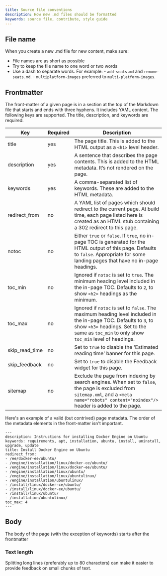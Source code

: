 ```yaml
---
title: Source file conventions
description: How new .md files should be formatted
keywords: source file, contribute, style guide
---
```


## File name

When you create a new .md file for new content, make sure: 
- File names are as short as possible
- Try to keep the file name to one word or two words
- Use a dash to separate words. For example:
        - `add-seats.md`  and `remove-seats.md`.
        - `multiplatform-images` preferred to `multi-platform-images`.

## Frontmatter

The front-matter of a given page is in a section at the top of the Markdown
file that starts and ends with three hyphens. It includes YAML content. The
following keys are supported. The title, description, and keywords are required.

| Key            | Required | Description                                                                                                                                                                                                   |
|----------------|----------|---------------------------------------------------------------------------------------------------------------------------------------------------------------------------------------------------------------|
| title          | yes      | The page title. This is added to the HTML output as a `<h1>` level header.                                                                                                                                    |
| description    | yes      | A sentence that describes the page contents. This is added to the HTML metadata. It’s not rendered on the page.                                                                                               |
| keywords       | yes      | A comma-separated list of keywords. These are added to the HTML metadata.                                                                                                                                     |
| redirect_from  | no       | A YAML list of pages which should redirect to the current page. At build time, each page listed here is created as an HTML stub containing a 302 redirect to this page.                                       |
| notoc          | no       | Either `true` or `false`. If `true`, no in-page TOC is generated for the HTML output of this page. Defaults to `false`. Appropriate for some landing pages that have no in-page headings.                     |
| toc_min        | no       | Ignored if `notoc` is set to `true`. The minimum heading level included in the in-page TOC. Defaults to `2`, to show `<h2>` headings as the minimum.                                                          |
| toc_max        | no       | Ignored if `notoc` is set to `false`. The maximum heading level included in the in-page TOC. Defaults to `3`, to show `<h3>` headings. Set to the same as `toc_min` to only show `toc_min` level of headings. |
| skip_read_time | no       | Set to `true` to disable the 'Estimated reading time' banner for this page.                                                                                                                                   |
| skip_feedback  | no       | Set to `true` to disable the Feedback widget for this page.                                                                                                                                                   |
| sitemap        | no       | Exclude the page from indexing by search engines. When set to `false`, the page is excluded from `sitemap.xml`, and a `<meta name="robots" content="noindex"/>` header is added to the page.                  |

Here's an example of a valid (but contrived) page metadata. The order of
the metadata elements in the front-matter isn't important.

```liquid
---
description: Instructions for installing Docker Engine on Ubuntu
keywords: requirements, apt, installation, ubuntu, install, uninstall, upgrade, update
title: Install Docker Engine on Ubuntu
redirect_from:
- /ee/docker-ee/ubuntu/
- /engine/installation/linux/docker-ce/ubuntu/
- /engine/installation/linux/docker-ee/ubuntu/
- /engine/installation/linux/ubuntu/
- /engine/installation/linux/ubuntulinux/
- /engine/installation/ubuntulinux/
- /install/linux/docker-ce/ubuntu/
- /install/linux/docker-ee/ubuntu/
- /install/linux/ubuntu/
- /installation/ubuntulinux/
toc_max: 4
---
```

## Body

The body of the page (with the exception of keywords) starts after the frontmatter 

### Text length

Splitting long lines (preferably up to 80 characters) can make it easier to provide feedback on small chunks of text.
